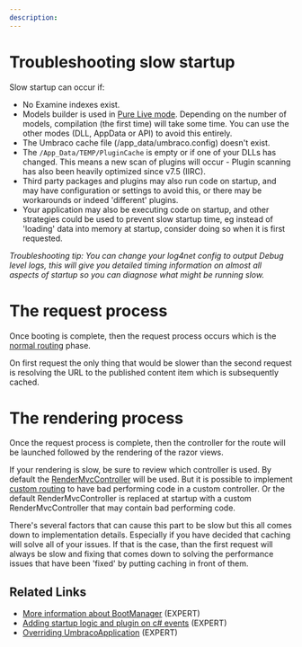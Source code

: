 ```yaml
---
description: 
---
```


# Troubleshooting slow startup

Slow startup can occur if:

* No Examine indexes exist.
* Models builder is used in [Pure Live mode](../Templating/Modelsbuilder/Builder-Modes.md#pure-live-models). Depending on the number of models, compilation (the first time) will take some time. You can use the other modes (DLL, AppData or API) to avoid this entirely.
* The Umbraco cache file (/app_data/umbraco.config) doesn't exist.
* The `/App_Data/TEMP/PluginCache` is empty or if one of your DLLs has changed. This means a new scan of plugins will occur - Plugin scanning has also been heavily optimized since v7.5 (IIRC).
* Third party packages and plugins may also run code on startup, and may have configuration or settings to avoid this, or there may be workarounds or indeed 'different' plugins.
* Your application may also be executing code on startup, and other strategies could be used to prevent slow startup time, eg instead of 'loading' data into memory at startup, consider doing so when it is first requested.

_Troubleshooting tip: You can change your log4net config to *output Debug* level logs, this will give you detailed timing information on almost all aspects of startup so you can diagnose what might be running slow._

# The request process

Once booting is complete, then the request process occurs which is the [normal routing](../Routing/index.md) phase.

On first request the only thing that would be slower than the second request is resolving the URL to the published content item which is subsequently cached.

# The rendering process

Once the request process is complete, then the controller for the route will be launched followed by the rendering of the razor views.

If your rendering is slow, be sure to review which controller is used. By default the [RenderMvcController](../../Implementation/Default-Routing/Controller-Selection/index.md) will be used.  But it is possible to implement [custom routing](../../Implementation/Custom-Routing/index.md) to have bad performing code in a custom controller. Or the default RenderMvcController is replaced at startup with a custom RenderMvcController that may contain bad performing code.

There's several factors that can cause this part to be slow but this all comes down to implementation details. Especially if you have decided that caching will solve all of your issues. If that is the case, than the first request will always be slow and fixing that comes down to solving the performance issues that have been 'fixed' by putting caching in front of them.

## Related Links
* [More information about BootManager](Understanding-Bootmanagers.md) (EXPERT)
* [Adding startup logic and plugin on c# events](Application-Startup.md) (EXPERT)
* [Overriding UmbracoApplication](Extending-UmbracoApplication.md) (EXPERT)
